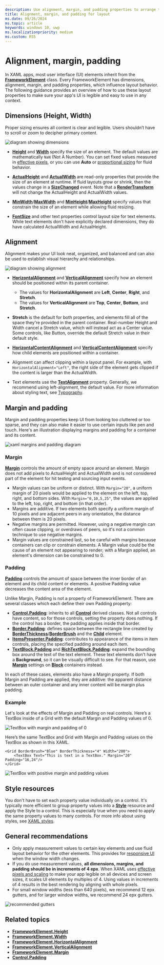 ```yaml
---
description: Use alignment, margin, and padding properties to arrange the layout of elements on a page.
title: Alignment, margin, and padding for layout
ms.date: 09/26/2024
ms.topic: article
keywords: windows 10, uwp
ms.localizationpriority: medium
ms.custom: RS5
---
```

# Alignment, margin, padding

In XAML apps, most user interface (UI) elements inherit from the [**FrameworkElement**](/windows/windows-app-sdk/api/winrt/microsoft.ui.xaml.frameworkelement) class. Every FrameworkElement has dimensions, alignment, margin, and padding properties, which influence layout behavior. The following guidance provides an overview of how to use these layout properties to make sure your app's UI is legible and easy to use in any context.

## Dimensions (Height, Width)

Proper sizing ensures all content is clear and legible. Users shouldn’t have to scroll or zoom to decipher primary content.

![diagram showing dimensions](images/dimensions.svg)

- [**Height**](/windows/windows-app-sdk/api/winrt/microsoft.ui.xaml.frameworkelement.height) and [**Width**](/windows/windows-app-sdk/api/winrt/microsoft.ui.xaml.frameworkelement.width) specify the size of an element. The default values are mathematically `NaN` (Not A Number). You can set fixed values measured in [effective pixels](screen-sizes-and-breakpoints-for-responsive-design.md#effective-pixels-and-scale-factor), or you can use **Auto** or [proportional sizing](layout-panels.md#grid) for fluid behavior.

- [**ActualHeight**](/windows/windows-app-sdk/api/winrt/microsoft.ui.xaml.frameworkelement.actualheight) and [**ActualWidth**](/windows/windows-app-sdk/api/winrt/microsoft.ui.xaml.frameworkelement.actualwidth) are read-only properties that provide the size of an element at runtime. If fluid layouts grow or shrink, then the values change in a [**SizeChanged**](/windows/windows-app-sdk/api/winrt/microsoft.ui.xaml.frameworkelement.sizechanged) event. Note that a [**RenderTransform**](/windows/windows-app-sdk/api/winrt/microsoft.ui.xaml.uielement.rendertransform) will not change the ActualHeight and ActualWidth values.

- [**MinWidth**](/windows/windows-app-sdk/api/winrt/microsoft.ui.xaml.frameworkelement.minwidth)/[**MaxWidth**](/windows/windows-app-sdk/api/winrt/microsoft.ui.xaml.frameworkelement.maxwidth) and [**MinHeight**](/windows/windows-app-sdk/api/winrt/microsoft.ui.xaml.frameworkelement.minheight)/[**MaxHeight**](/windows/windows-app-sdk/api/winrt/microsoft.ui.xaml.frameworkelement.maxheight) specify values that constrain the size of an element while allowing fluid resizing.

- [**FontSize**](/windows/windows-app-sdk/api/winrt/microsoft.ui.xaml.controls.textblock.fontsize) and other text properties control layout size for text elements. While text elements don't have explicitly declared dimensions, they do have calculated ActualWidth and ActualHeight.

## Alignment

Alignment makes your UI look neat, organized, and balanced and can also be used to establish visual hierarchy and relationships.

![diagram showing alignment](images/alignment.svg)

- [**HorizontalAlignment**](/windows/windows-app-sdk/api/winrt/microsoft.ui.xaml.frameworkelement.horizontalalignment) and [**VerticalAlignment**](/windows/windows-app-sdk/api/winrt/microsoft.ui.xaml.frameworkelement.verticalalignment) specify how an element should be positioned within its parent container.

  - The values for **HorizontalAlignment** are **Left**, **Center**, **Right**, and **Stretch**.
  - The values for **VerticalAlignment** are **Top**, **Center**, **Bottom**, and **Stretch**.
- **Stretch** is the default for both properties, and elements fill all of the space they're provided in the parent container. Real-number Height and Width cancel a Stretch value, which will instead act as a Center value. Some controls, like Button, override the default Stretch value in their default style.
- [**HorizontalContentAlignment**](/windows/windows-app-sdk/api/winrt/microsoft.ui.xaml.controls.control.horizontalcontentalignment) and [**VerticalContentAlignment**](/windows/windows-app-sdk/api/winrt/microsoft.ui.xaml.controls.control.verticalcontentalignment) specify how child elements are positioned within a container.
- Alignment can affect clipping within a layout panel. For example, with `HorizontalAlignment="Left"`, the right side of the element gets clipped if the content is larger than the ActualWidth.
- Text elements use the [**TextAlignment**](/windows/windows-app-sdk/api/winrt/microsoft.ui.xaml.textalignment) property. Generally, we recommend using left-alignment, the default value. For more information about styling text, see [Typography](../style/typography.md).

## Margin and padding

Margin and padding properties keep UI from looking too cluttered or too sparse, and they can also make it easier to use certain inputs like pen and touch. Here's an illustration displaying margins and padding for a container and its content.

![xaml margins and padding diagram](images/xaml-layout-margins-padding.svg)

### Margin

[**Margin**](/windows/windows-app-sdk/api/winrt/microsoft.ui.xaml.frameworkelement.margin) controls the amount of empty space around an element. Margin does not add pixels to ActualHeight and ActualWidth and is not considered part of the element for hit testing and sourcing input events.

- Margin values can be uniform or distinct. With `Margin="20"`, a uniform margin of 20 pixels would be applied to the element on the left, top, right, and bottom sides. With `Margin="0,10,5,25"`, the values are applied to the left, top, right, and bottom (in that order).
- Margins are additive. If two elements both specify a uniform margin of 10 pixels and are adjacent peers in any orientation, the distance between them is 20 pixels.
- Negative margins are permitted. However, using a negative margin can often cause clipping, or overdraws of peers, so it's not a common technique to use negative margins.
- Margin values are constrained last, so be careful with margins because containers can clip or constrain elements. A Margin value could be the cause of an element not appearing to render; with a Margin applied, an element's dimension can be constrained to 0.

### Padding

[**Padding**](/windows/windows-app-sdk/api/winrt/microsoft.ui.xaml.frameworkelement.margin#margin-and-padding) controls the amount of space between the inner border of an element and its child content or elements. A positive Padding value decreases the content area of the element.

Unlike Margin, Padding is not a property of FrameworkElement. There are several classes which each define their own Padding property:

- [**Control.Padding**](/windows/windows-app-sdk/api/winrt/microsoft.ui.xaml.controls.control.padding): inherits to all [**Control**](/windows/windows-app-sdk/api/winrt/microsoft.ui.xaml.controls) derived classes. Not all controls have content, so for those controls, setting the property does nothing. If the control has a border, the padding applies inside that border.
- [**Border.Padding**](/windows/windows-app-sdk/api/winrt/microsoft.ui.xaml.controls.border.padding): defines space between the rectangle line created by [**BorderThickness**](/windows/windows-app-sdk/api/winrt/microsoft.ui.xaml.controls.border.borderthickness)/[**BorderBrush**](/windows/windows-app-sdk/api/winrt/microsoft.ui.xaml.controls.border.borderbrush) and the [**Child**](/windows/windows-app-sdk/api/winrt/microsoft.ui.xaml.controls.border.child) element.
- [**ItemsPresenter.Padding**](/windows/windows-app-sdk/api/winrt/microsoft.ui.xaml.controls.itemspresenter.padding): contributes to appearance of the items in item controls, placing the specified padding around each item.
- [**TextBlock.Padding**](/windows/windows-app-sdk/api/winrt/microsoft.ui.xaml.controls.textblock.padding) and [**RichTextBlock.Padding**](/windows/windows-app-sdk/api/winrt/microsoft.ui.xaml.controls.richtextblock.padding): expand the bounding box around the text of the text element. These text elements don't have a **Background**, so it can be visually difficult to see. For that reason, use [**Margin**](/windows/windows-app-sdk/api/winrt/microsoft.ui.xaml.documents.block.margin) settings on [**Block**](/windows/windows-app-sdk/api/winrt/microsoft.ui.xaml.documents.block) containers instead.

In each of these cases, elements also have a Margin property. If both Margin and Padding are applied, they are additive: the apparent distance between an outer container and any inner content will be margin plus padding.

### Example

Let's look at the effects of Margin and Padding on real controls. Here’s a TextBox inside of a Grid with the default Margin and Padding values of 0.

![TextBox with margin and padding of 0](images/xaml-layout-textbox-no-margins-padding.svg)

Here’s the same TextBox and Grid with Margin and Padding values on the TextBox as shown in this XAML.

```xaml
<Grid BorderBrush="Blue" BorderThickness="4" Width="200">
    <TextBox Text="This is text in a TextBox." Margin="20" Padding="16,24"/>
</Grid>
```

![TextBox with positive margin and padding values](images/xaml-layout-textbox-with-margins-padding.svg)

## Style resources

You don't have to set each property value individually on a control. It's typically more efficient to group property values into a [**Style**](/windows/windows-app-sdk/api/winrt/microsoft.ui.xaml.style) resource and apply the Style to a control. This is especially true when you need to apply the same property values to many controls. For more info about using styles, see [XAML styles](../../develop/platform/xaml/xaml-styles.md).

## General recommendations

- Only apply measurement values to certain key elements and use fluid layout behavior for the other elements. This provides for [responsive UI](responsive-design.md) when the window width changes.
- If you do use measurement values, **all dimensions, margins, and padding should be in increments of 4 epx**. When XAML uses [effective pixels and scaling](screen-sizes-and-breakpoints-for-responsive-design.md) to make your app legible on all devices and screen sizes, it scales UI elements by multiples of 4. Using values in increments of 4 results in the best rendering by aligning with whole pixels.
- For small window widths (less than 640 pixels), we recommend 12 epx gutters, and for larger window widths, we recommend 24 epx gutters.

![recommended gutters](images/12-gutter.svg)

## Related topics

- [**FrameworkElement.Height**](/windows/windows-app-sdk/api/winrt/microsoft.ui.xaml.frameworkelement.height)
- [**FrameworkElement.Width**](/windows/windows-app-sdk/api/winrt/microsoft.ui.xaml.frameworkelement.width)
- [**FrameworkElement.HorizontalAlignment**](/windows/windows-app-sdk/api/winrt/microsoft.ui.xaml.frameworkelement.horizontalalignment)
- [**FrameworkElement.VerticalAlignment**](/windows/windows-app-sdk/api/winrt/microsoft.ui.xaml.frameworkelement.verticalalignment)
- [**FrameworkElement.Margin**](/windows/windows-app-sdk/api/winrt/microsoft.ui.xaml.frameworkelement.margin)
- [**Control.Padding**](/windows/windows-app-sdk/api/winrt/microsoft.ui.xaml.controls.control.padding)
